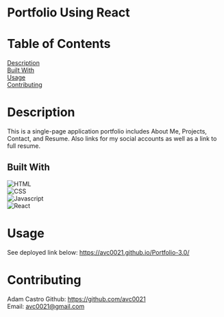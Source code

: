 # Portfolio Using React

# Table of Contents
  
  [Description](#description)</br>
  [Built With](#built-with)</br>
  [Usage](#usage)</br>
  [Contributing](#contributing)</br>

# Description
This is a single-page application portfolio includes About Me, Projects, Contact, and Resume. 
Also links for my social accounts as well as a link to full resume.

## Built With
![HTML](https://img.shields.io/badge/HTML5-E34F26?style=plastic&logo=html5&logoColor=white)
</br>
![CSS](https://img.shields.io/badge/CSS3-1572B6?style=plastic&logo=css3&logoColor=white)</br>
![Javascript](https://img.shields.io/badge/JavaScript-F7DF1E?style=plastic&logo=javascript&logoColor=black)</br>
![React](https://img.shields.io/badge/React-20232A?style=plastic&logo=react&logoColor=61DAFB) 

# Usage
See deployed link below:
https://avc0021.github.io/Portfolio-3.0/

# Contributing
Adam Castro
Github: https://github.com/avc0021</br>
Email: avc0021@gmail.com

